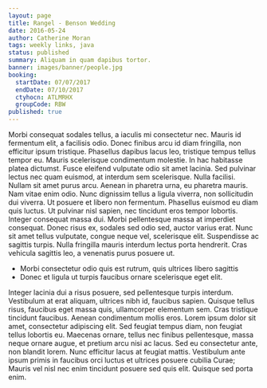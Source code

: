 ```yaml
---
layout: page
title: Rangel - Benson Wedding
date: 2016-05-24
author: Catherine Moran
tags: weekly links, java
status: published
summary: Aliquam in quam dapibus tortor.
banner: images/banner/people.jpg
booking:
  startDate: 07/07/2017
  endDate: 07/10/2017
  ctyhocn: ATLMRHX
  groupCode: RBW
published: true
---
```

Morbi consequat sodales tellus, a iaculis mi consectetur nec. Mauris id fermentum elit, a facilisis odio. Donec finibus arcu id diam fringilla, non efficitur ipsum tristique. Phasellus dapibus lacus leo, tristique tempus tellus tempor eu. Mauris scelerisque condimentum molestie. In hac habitasse platea dictumst. Fusce eleifend vulputate odio sit amet lacinia. Sed pulvinar lectus nec quam euismod, at interdum sem scelerisque. Nulla facilisi. Nullam sit amet purus arcu. Aenean in pharetra urna, eu pharetra mauris. Nam vitae enim odio.
Nunc dignissim tellus a ligula viverra, non sollicitudin dui viverra. Ut posuere et libero non fermentum. Phasellus euismod eu diam quis luctus. Ut pulvinar nisl sapien, nec tincidunt eros tempor lobortis. Integer consequat massa dui. Morbi pellentesque massa at imperdiet consequat. Donec risus ex, sodales sed odio sed, auctor varius erat. Nunc sit amet tellus vulputate, congue neque vel, scelerisque elit. Suspendisse ac sagittis turpis. Nulla fringilla mauris interdum lectus porta hendrerit. Cras vehicula sagittis leo, a venenatis purus posuere ut.

* Morbi consectetur odio quis est rutrum, quis ultrices libero sagittis
* Donec et ligula ut turpis faucibus ornare scelerisque eget elit.

Integer lacinia dui a risus posuere, sed pellentesque turpis interdum. Vestibulum at erat aliquam, ultrices nibh id, faucibus sapien. Quisque tellus risus, faucibus eget massa quis, ullamcorper elementum sem. Cras tristique tincidunt faucibus. Aenean condimentum mollis eros. Lorem ipsum dolor sit amet, consectetur adipiscing elit. Sed feugiat tempus diam, non feugiat tellus lobortis eu. Maecenas ornare, tellus nec finibus pellentesque, massa neque ornare augue, et pretium arcu nisi ac lacus. Sed eu consectetur ante, non blandit lorem. Nunc efficitur lacus at feugiat mattis. Vestibulum ante ipsum primis in faucibus orci luctus et ultrices posuere cubilia Curae; Mauris vel nisl nec enim tincidunt posuere sed quis elit. Quisque sed porta enim.
